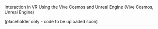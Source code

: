 Interaction in VR Using the Vive Cosmos and Unreal Engine (Vive Cosmos, Unreal Engine)

(placeholder only - code to be uploaded soon)

